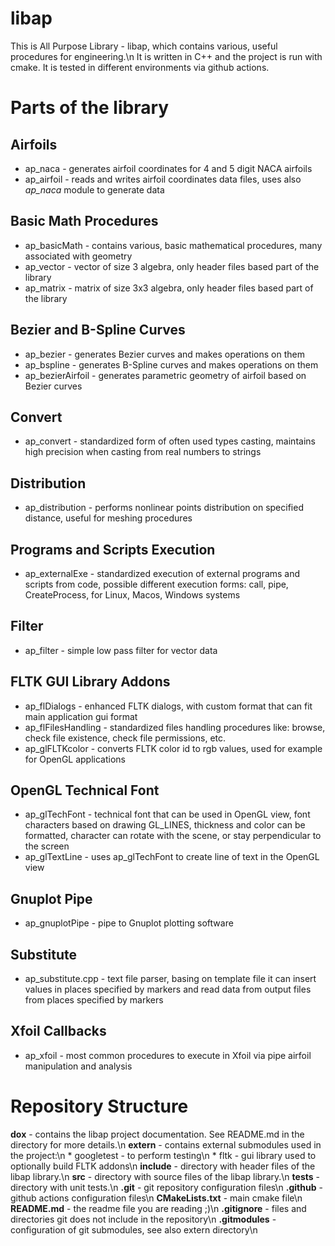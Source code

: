 # libap

This is All Purpose Library - libap, which contains various, useful procedures for engineering.\n
It is written in C++ and the project is run with cmake. It is tested in different environments via github actions.

# Parts of the library

## Airfoils
- ap_naca - generates airfoil coordinates for 4 and 5 digit NACA airfoils
- ap_airfoil - reads and writes airfoil coordinates data files, uses also *ap_naca* module to generate data

## Basic Math Procedures
- ap_basicMath - contains various, basic mathematical procedures, many associated with geometry
- ap_vector - vector of size 3 algebra, only header files based part of the library
- ap_matrix - matrix of size 3x3 algebra, only header files based part of the library

## Bezier and B-Spline Curves
- ap_bezier - generates Bezier curves and makes operations on them
- ap_bspline - generates B-Spline curves and makes operations on them
- ap_bezierAirfoil - generates parametric geometry of airfoil based on Bezier curves

## Convert   
- ap_convert - standardized form of often used types casting, maintains high precision when casting from real numbers to strings

## Distribution
- ap_distribution - performs nonlinear points distribution on specified distance, useful for meshing procedures

## Programs and Scripts Execution
- ap_externalExe - standardized execution of external programs and scripts from code, possible different execution forms: call, pipe, CreateProcess, for Linux, Macos, Windows systems

## Filter
- ap_filter - simple low pass filter for vector data

## FLTK GUI Library Addons
- ap_flDialogs - enhanced FLTK dialogs, with custom format that can fit main application gui format
- ap_flFilesHandling - standardized files handling procedures like: browse, check file existence, check file permissions, etc.
- ap_glFLTKcolor - converts FLTK color id to rgb values, used for example for OpenGL applications

## OpenGL Technical Font
- ap_glTechFont - technical font that can be used in OpenGL view, font characters based on drawing GL_LINES, thickness and color can be formatted, character can rotate with the scene, or stay perpendicular to the screen
- ap_glTextLine - uses ap_glTechFont to create line of text in the OpenGL view

## Gnuplot Pipe
- ap_gnuplotPipe - pipe to Gnuplot plotting software

## Substitute
- ap_substitute.cpp - text file parser, basing on template file it can insert values in places specified by markers and read data from output files from places specified by markers
          
## Xfoil Callbacks
- ap_xfoil - most common procedures to execute in Xfoil via pipe airfoil manipulation and analysis

# Repository Structure

**dox**             - contains the libap project documentation. See README.md in the directory for more details.\n
**extern**          - contains external submodules used in the project:\n
    * googletest - to perform testing\n
    * fltk - gui library used to optionally build FLTK addons\n
**include**         - directory with header files of the libap library.\n
**src**             - directory with source files of the libap library.\n
**tests**           - directory with unit tests.\n
**.git**            - git repository configuration files\n
**.github**         - github actions configuration files\n
**CMakeLists.txt**  - main cmake file\n
**README.md**       - the readme file you are reading ;)\n
**.gitignore**      - files and directories git does not include in the repository\n
**.gitmodules**     - configuration of git submodules, see also extern directory\n
